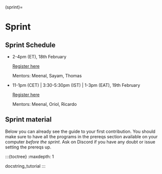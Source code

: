 (sprint)=
# Sprint

## Sprint Schedule

- 2-4pm (ET), 18th February

  [Register here](https://www.meetup.com/data-umbrella/events/283178769/)
  
  Mentors: Meenal, Sayam, Thomas
  
- 11-1pm (CET) | 3:30-5:30pm (IST) | 1-3pm (EAT), 19th February
  
  [Register here](https://www.meetup.com/data-umbrella-africa2/events/283260732)

  Mentors: Meenal, Oriol, Ricardo


## Sprint material
Below you
can already see the guide to your first contribution.
You should make sure to have all the programs in the prereqs section available on your computer
_before the sprint_. Ask on Discord if you have any doubt or issue setting the prereqs up.


:::{toctree}
:maxdepth: 1

docstring_tutorial
:::
